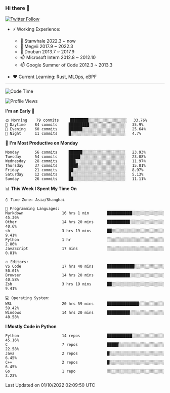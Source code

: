 ### Hi there 👋

[![Twitter Follow](https://img.shields.io/twitter/follow/tianweidut?style=social)](https://twitter.com/tianweidut)

- ⚡ Working Experience:
  - 🔭 Starwhale 2022.3 ~ now
  - 🌱 Megvii 2017.9 ~ 2022.3
  - 🌱 Douban 2013.7 ~ 2017.9
  - 📫 Microsoft Intern 2012.8 ~ 2012.10
  - 📫 Google Summer of Code 2012.3 ~ 2013.3

- ❤️ Current Learning: Rust, MLOps, eBPF

---
<!--START_SECTION:waka-->
![Code Time](http://img.shields.io/badge/Code%20Time-3%2C071%20hrs%2043%20mins-blue)

![Profile Views](http://img.shields.io/badge/Profile%20Views-0-blue)

**I'm an Early 🐤** 

```text
🌞 Morning    79 commits     ████████░░░░░░░░░░░░░░░░░   33.76% 
🌆 Daytime    84 commits     █████████░░░░░░░░░░░░░░░░   35.9% 
🌃 Evening    60 commits     ██████░░░░░░░░░░░░░░░░░░░   25.64% 
🌙 Night      11 commits     █░░░░░░░░░░░░░░░░░░░░░░░░   4.7%

```
📅 **I'm Most Productive on Monday** 

```text
Monday       56 commits     ██████░░░░░░░░░░░░░░░░░░░   23.93% 
Tuesday      54 commits     █████░░░░░░░░░░░░░░░░░░░░   23.08% 
Wednesday    28 commits     ███░░░░░░░░░░░░░░░░░░░░░░   11.97% 
Thursday     37 commits     ████░░░░░░░░░░░░░░░░░░░░░   15.81% 
Friday       21 commits     ██░░░░░░░░░░░░░░░░░░░░░░░   8.97% 
Saturday     12 commits     █░░░░░░░░░░░░░░░░░░░░░░░░   5.13% 
Sunday       26 commits     ██░░░░░░░░░░░░░░░░░░░░░░░   11.11%

```


📊 **This Week I Spent My Time On** 

```text
⌚︎ Time Zone: Asia/Shanghai

💬 Programming Languages: 
Markdown                 16 hrs 1 min        ███████████░░░░░░░░░░░░░░   45.36% 
Other                    14 hrs 20 mins      ██████████░░░░░░░░░░░░░░░   40.6% 
sh                       3 hrs 19 mins       ██░░░░░░░░░░░░░░░░░░░░░░░   9.41% 
Python                   1 hr                ░░░░░░░░░░░░░░░░░░░░░░░░░   2.86% 
JavaScript               17 mins             ░░░░░░░░░░░░░░░░░░░░░░░░░   0.81%

🔥 Editors: 
VS Code                  17 hrs 40 mins      ████████████░░░░░░░░░░░░░   50.01% 
Browser                  14 hrs 20 mins      ██████████░░░░░░░░░░░░░░░   40.58% 
Zsh                      3 hrs 19 mins       ██░░░░░░░░░░░░░░░░░░░░░░░   9.41%

💻 Operating System: 
WSL                      20 hrs 59 mins      ██████████████░░░░░░░░░░░   59.42% 
Windows                  14 hrs 20 mins      ██████████░░░░░░░░░░░░░░░   40.58%

```

**I Mostly Code in Python** 

```text
Python                   14 repos            ███████████░░░░░░░░░░░░░░   45.16% 
C                        7 repos             █████░░░░░░░░░░░░░░░░░░░░   22.58% 
Java                     2 repos             █░░░░░░░░░░░░░░░░░░░░░░░░   6.45% 
C++                      2 repos             █░░░░░░░░░░░░░░░░░░░░░░░░   6.45% 
Go                       1 repo              ░░░░░░░░░░░░░░░░░░░░░░░░░   3.23%

```



 Last Updated on 01/10/2022 02:09:50 UTC
<!--END_SECTION:waka-->